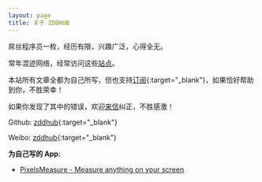 ```yaml
---
layout: page
title: 关于 ZDDHUB
---
```


屌丝程序员一枚，经历有限，兴趣广泛，心得全无。

常年混迹网络，经常访问这些[站点](https://www.zddhub.com/link)。

本站所有文章全都为自己所写，但也支持[订阅](https://www.zddhub.com/feed.xml){:target="_blank"}，如果恰好帮助到你，不胜荣幸！

如果你发现了其中的错误，欢迎[来信](mailto:zddhub@gmail.com)纠正，不胜感激！

Github: [zddhub](https://github.com/zddhub){:target="_blank"}

Weibo: [zddhub](http://weibo.com/zddhub){:target="_blank"}

**为自己写的 App:**

- [PixelsMeasure - Measure anything on your screen](https://apps.apple.com/app/pixelsmeasure/id1638740542)
